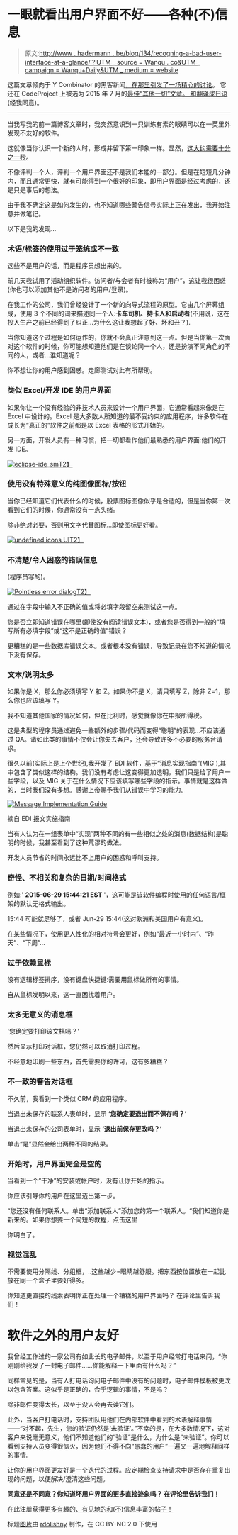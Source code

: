 # 一眼就看出用户界面不好——各种(不)信息

> 原文:[http://www . hadermann . be/blog/134/recogning-a-bad-user-interface-at-a-glance/？UTM _ source = Wanqu . co&UTM _ campaign = Wanqu+Daily&UTM _ medium = website](http://www.hadermann.be/blog/134/recognising-a-bad-user-interface-at-first-glance/?utm_source=wanqu.co&utm_campaign=Wanqu+Daily&utm_medium=website)

这篇文章倾向于 Y Combinator 的黑客新闻[，在那里引发了一场精心的讨论](https://news.ycombinator.com/item?id=9822360)。
它还在 CodeProject 上被选为 2015 年 7 月的[最佳“其他一切”文章。
和](http://www.codeproject.com/Articles/1007942/Recognising-a-Bad-User-Interface-at-First-Glance)[翻译成日语](http://postd.cc/recognising-a-bad-user-interface-at-first-glance/)(经我同意)。

* * *

当我写我的前一篇博客文章时，我突然意识到一只训练有素的眼睛可以在一英里外发现不友好的软件。

这就像当你认识一个新的人时，形成并留下第一印象一样。显然，[这大约需要十分之一秒](http://psych.princeton.edu/psychology/research/todorov/pdf/Willis&Todorov-PsychScience.pdf)。

不像评判一个人，评判一个用户界面还不是我们本能的一部分。但是在短短几分钟内，而且通常更快，就有可能得到一个很好的印象，即用户界面是经过考虑的，还是只是事后的想法。

由于我不确定这是如何发生的，也不知道哪些警告信号实际上正在发出，我开始注意并做笔记。

以下是我的发现…

### 术语/标签的使用过于笼统或不一致

这些不是用户的话，而是程序员想出来的。

前几天我试用了活动组织软件。访问者/与会者有时被称为“用户”，这让我很困惑(你也可以添加其他不是访问者的用户/登录)。

在我工作的公司，我们曾经设计了一个新的向导式流程的原型。它由几个屏幕组成，使用 3 个不同的词来描述同一个人:**卡车司机、持卡人和启动者**(不用说，这在投入生产之前已经得到了纠正…为什么这让我想起了好、坏和丑？).

当你知道这个过程是如何运作的，你就不会真正注意到这一点。但是当你第一次面对这个软件的时候，你可能想知道他们是在谈论同一个人，还是扮演不同角色的不同的人，或者…谁知道呢？

你不想让你的用户感到困惑。走廊测试对此有所帮助。

### 类似 Excel/开发 IDE 的用户界面

如果你让一个没有经验的非技术人员来设计一个用户界面，它通常看起来像是在 Excel 中设计的。Excel 是大多数人所知道的最不受约束的应用程序，许多软件在成长为“真正的”软件之前都是以 Excel 表格的形式开始的。

另一方面，开发人员有一种习惯，把一切都看作他们最熟悉的用户界面:他们的开发 IDE。

[![eclipse-ide_sm](../Images/c25c6038651c64a9e2191fe66ad36e2d.png)T2】](https://hadermann.be/wp-content/uploads/2015/07/eclipse-ide_sm.jpg)

### 使用没有特殊意义的纯图像图标/按钮

当你已经知道它们代表什么的时候，股票图标图像似乎是合适的，但是当你第一次看到它们的时候，你通常没有一点头绪。

除非绝对必要，否则用文字代替图标…即使图标更好看。

[![undefined icons UI](../Images/6ac5418b2ea167e34b02dda7c82caf42.png)T2】](https://hadermann.be/wp-content/uploads/2015/07/mmore22.png)

### 不清楚/令人困惑的错误信息

(程序员写的)。

[![Pointless error dialog](../Images/4fff280bf4bf724f0f19edfd3bd5d11d.png)T2】](https://hadermann.be/wp-content/uploads/2015/07/pointlesserror.png)

通过在字段中输入不正确的值或将必填字段留空来测试这一点。

您是否立即知道错误在哪里(即使没有阅读错误文本)，或者您是否得到一般的“填写所有必填字段”或“这不是正确的值”错误？

更糟糕的是一些数据库错误文本。或者根本没有错误，导致记录在您不知道的情况下没有保存。

### 文本/说明太多

如果你是 X，那么你必须填写 Y 和 Z。如果你不是 X，请只填写 Z，除非 Z=1，那么你也应该填写 Y。

我不知道其他国家的情况如何，但在比利时，感觉就像你在申报所得税。

这是典型的程序员通过避免一些额外的步骤/代码而变得“聪明”的表现…不应该通过 QA。诸如此类的事情不仅会让你失去客户，还会导致许多不必要的服务台请求。

很久以前(实际上是上个世纪),我开发了 EDI 软件，基于“消息实现指南”(MIG ),其中包含了类似这样的结构。我们没有考虑让这变得更加透明，我们只是给了用户一些字段，以及 MIG 关于在什么情况下应该填写哪些字段的指示。事情就是这样做的，当时我们没有多想。感谢上帝赐予我们从错误中学习的能力。

[![Message Implementation Guide](../Images/9de7c49afd530aa2077cdcea482cca03.png)](https://hadermann.be/wp-content/uploads/2015/07/mig2.png)

摘自 EDI 报文实施指南

当有人认为在一组表单中“实现”两种不同的有一些相似之处的消息(数据结构)是聪明的时候，我甚至看到了这种荒谬的做法。

开发人员节省的时间永远比不上用户的困惑和呼叫支持。

### 奇怪、不相关和复杂的日期/时间格式

例如:' **2015-06-29 15:44:21 EST** '，这可能是该软件编程时使用的任何语言/框架的默认无格式输出。

15:44 可能就足够了，或者 Jun-29 15:44(这对欧洲和美国用户有意义)。

在某些情况下，使用更人性化的相对符号会更好，例如“最近一小时内”、“昨天”、“下周”…

### 过于依赖鼠标

没有逻辑标签排序，没有键盘快捷键:需要用鼠标做所有的事情。

自从鼠标发明以来，这一直困扰着用户。

### 太多无意义的消息框

'您确定要打印该文档吗？'

然后显示打印对话框，您仍然可以取消打印过程。

不经意地印刷一些东西，首先需要你的许可，这有多糟糕？

### 不一致的警告对话框

不久前，我看到一个类似 CRM 的应用程序。

当退出未保存的联系人表单时，显示
**‘您确定要退出而不保存吗？’**

当退出未保存的公司表单时，显示
**‘退出前保存更改吗？’**

单击“是”显然会给出两种不同的结果。

### 开始时，用户界面完全是空的

当看到一个“干净”的安装或帐户时，没有让你开始的指示。

你应该引导你的用户在这里迈出第一步。

“您还没有任何联系人。单击“添加联系人”添加您的第一个联系人。“我们知道你是新来的。如果你想要一个简短的教程，点击这里

你明白了。

### 视觉混乱

不需要使用分隔线、分组框，..这些越少=眼睛越舒服。把东西按位置放在一起比放在同一个盒子里要好得多。

你知道更直接的线索表明你正在处理一个糟糕的用户界面吗？
在评论里告诉我们！

# 软件之外的用户友好

我曾经工作过的一家公司有如此长的电子邮件，以至于用户经常打电话来问，“你刚刚给我发了一封电子邮件……你能解释一下里面有什么吗？”

同样常见的是，当有人打电话询问电子邮件中没有的问题时，电子邮件模板被更改以包含答案。这似乎是正确的，合乎逻辑的事情，不是吗？

除非邮件变得太长，以至于没人会再去读它们。

此外，当客户打电话时，支持团队用他们在内部软件中看到的术语解释事情——“对不起，先生，您的验证仍然是‘未验证’。”不幸的是，在大多数情况下，这对客户来说毫无意义，他们不知道他们的“验证”是什么，为什么是“未验证”。你可以看到支持人员变得很恼火，因为他们不得不向“愚蠢的用户”一遍又一遍地解释同样的事情。

让你的用户界面更友好是一个迭代的过程。应定期检查支持请求中是否存在重复出现的问题，以便解决/澄清这些问题。

**同意还是不同意？你知道坏用户界面的更多直接迹象吗？
在评论里告诉我们！**

在此注册[获得更多有趣的、有见地的和(不)信息丰富的帖子！](http://bit.ly/1HfXxFG)

标题[图片](https://www.flickr.com/photos/rdolishny/2760207306)由 [rdolishny](https://www.flickr.com/photos/rdolishny/) 制作，在 CC BY-NC 2.0 下使用